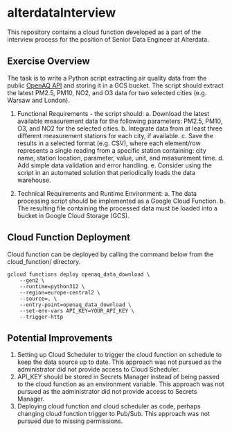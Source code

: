 # alterdataInterview
This repository contains a cloud function developed as a part of the interview process for the position of Senior Data 
Engineer at Alterdata.

## Exercise Overview
The task is to write a Python script extracting air quality data from the public [OpenAQ API](https://docs.openaq.org/ ) 
and storing it in a GCS bucket. The script should extract the latest PM2.5, PM10, NO2, and O3 data for two selected 
cities (e.g. Warsaw and London). 

1. Functional Requirements - the script should:
a. Download the latest available measurement data for the following parameters: PM2.5, PM10, O3, and NO2 for the selected cities.
b. Integrate data from at least three different measurement stations for each city, if available.
c. Save the results in a selected format (e.g. CSV), where each element/row represents a single reading from a specific station containing: city name, station location, parameter, value, unit, and measurement time.
d. Add simple data validation and error handling.
e. Consider using the script in an automated solution that periodically loads the data warehouse.

2. Technical Requirements and Runtime Environment:
a. The data processing script should be implemented as a Google Cloud Function.
b. The resulting file containing the processed data must be loaded into a bucket in Google Cloud Storage (GCS).

## Cloud Function Deployment
Cloud function can be deployed by calling the command below from the cloud_function/ directory.
```gcloud
gcloud functions deploy openaq_data_download \
    --gen2 \
    --runtime=python312 \
    --region=europe-central2 \
    --source=. \
    --entry-point=openaq_data_download \
    --set-env-vars API_KEY=YOUR_API_KEY \
    --trigger-http
```

## Potential Improvements
1. Setting up Cloud Scheduler to trigger the cloud function on schedule to keep the data source up to date. This
approach was not pursued as the administrator did not provide access to Cloud Scheduler.
2. API_KEY should be stored in Secrets Manager instead of being passed to the cloud function as an environment variable.
This approach was not pursued as the administrator did not provide access to Secrets Manager.
3. Deploying cloud function and cloud scheduler as code, perhaps changing cloud function trigger to Pub/Sub. This
approach was not pursued due to missing permissions.
